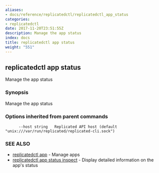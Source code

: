 ```yaml
---
aliases:
- docs/reference/replicatedctl/replicatedctl_app_status
categories:
- replicatedctl
date: 2017-11-20T23:51:55Z
description: Manage the app status
index: docs
title: replicatedctl app status
weight: "551"
---
```


## replicatedctl app status

Manage the app status

### Synopsis


Manage the app status

### Options inherited from parent commands

```
      --host string   Replicated API host (default "unix:///var/run/replicated/replicated-cli.sock")
```

### SEE ALSO
* [replicatedctl app](/api/replicatedctl/replicatedctl_app/)	 - Manage apps
* [replicatedctl app status inspect](/api/replicatedctl/replicatedctl_app_status_inspect/)	 - Display detailed information on the app's status

